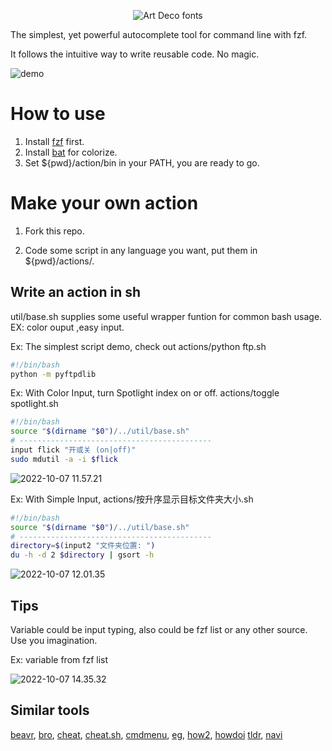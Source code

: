 
<p align="center" width="100%">
<img src="https://see.fontimg.com/api/renderfont4/514Pa/eyJyIjoiZnMiLCJoIjoxMTYsInciOjEwMDAsImZzIjoxMTYsImZnYyI6IiNERjE2REUiLCJiZ2MiOiIjRkZGRkZGIiwidCI6MX0/YWN0aW9u/crescendo.png" alt="Art Deco fonts"> 
</p>
The simplest, yet powerful autocomplete tool for command line with fzf. 

It follows the intuitive way to write reusable code. No magic. 



![demo](https://zk4bucket.oss-cn-beijing.aliyuncs.com/uPic/demo.gif)


# How to use 
1. Install [fzf](https://github.com/junegunn/fzf) first. 
2. Install [bat](https://github.com/sharkdp/bat) for colorize. 
3. Set ${pwd}/action/bin in your PATH, you are ready to go.



# Make your own action

1. Fork this repo.

2. Code some script in any language you want, put them in ${pwd}/actions/.


## Write an action in sh 
util/base.sh supplies some useful wrapper funtion for common bash usage.  EX: color ouput ,easy input.



Ex: The simplest script demo, check out actions/python ftp.sh

``` bash
#!/bin/bash
python -m pyftpdlib
```



Ex: With Color Input, turn Spotlight index on or off. actions/toggle spotlight.sh

``` bash
#!/bin/bash
source "$(dirname "$0")/../util/base.sh"
# -------------------------------------------
input flick "开或关 (on|off)" 
sudo mdutil -a -i $flick
```



![2022-10-07 11.57.21](https://zk4bucket.oss-cn-beijing.aliyuncs.com/uPic/2022-10-07%2011.57.21.gif)



Ex: With Simple Input,  actions/按升序显示目标文件夹大小.sh

``` bash
#!/bin/bash
source "$(dirname "$0")/../util/base.sh"
# -------------------------------------------
directory=$(input2 "文件夹位置: ")
du -h -d 2 $directory | gsort -h

```

![2022-10-07 12.01.35](https://zk4bucket.oss-cn-beijing.aliyuncs.com/uPic/2022-10-07%2012.01.35.gif)



## Tips

Variable could be input typing, also could be fzf list or any other source. Use you imagination.

Ex: variable from fzf list

![2022-10-07 14.35.32](https://zk4bucket.oss-cn-beijing.aliyuncs.com/uPic/2022-10-07%2014.35.32.gif)

## Similar tools

[beavr](https://github.com/denisidoro/beavr), [bro](https://github.com/hubsmoke/bro), [cheat](https://github.com/cheat/cheat), [cheat.sh](https://github.com/chubin/cheat.sh), [cmdmenu](https://github.com/amacfie/cmdmenu), [eg](https://github.com/srsudar/eg), [how2](https://github.com/santinic/how2), [howdoi](https://github.com/gleitz/howdoi)  [tldr](https://github.com/tldr-pages/tldr), [navi](https://github.com/denisidoro/navi)
